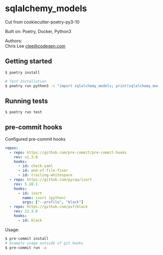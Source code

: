 # sqlalchemy_models

Cut from cookiecutter-poetry-py3-10

Built on: Poetry, Docker, Python3

Authors: <br>
Chris Lee <clee@codegen.com>

## Getting started

```bash
$ poetry install

# Test Installation
$ poetry run python3 -c "import sqlalchemy_models; print(sqlalchemy_models)"
```

## Running tests

```bash
$ poetry run test
```

## pre-commit hooks

Configured pre-commit hooks

```yaml
repos:
  - repo: https://github.com/pre-commit/pre-commit-hooks
    rev: v2.3.0
    hooks:
      - id: check-yaml
      - id: end-of-file-fixer
      - id: trailing-whitespace
  - repo: https://github.com/pycqa/isort
    rev: 5.10.1
    hooks:
      - id: isort
        name: isort (python)
        args: ["--profile", "black"]
  - repo: https://github.com/psf/black
    rev: 22.3.0
    hooks:
      - id: black
```

Usage:

```bash
$ pre-commit install
# Example usage outside of git hooks
$ pre-commit run -a
```
